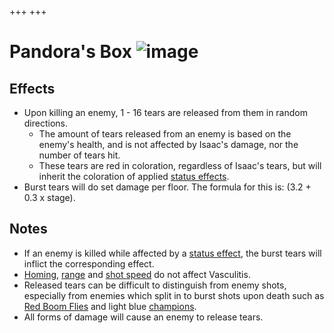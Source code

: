 +++
+++

 # Pandora's Box ![image](/image/Pandora%27s_Box.png) 


Effects
---------


* Upon killing an enemy, 1 - 16 tears are released from them in random directions.
	+ The amount of tears released from an enemy is based on the enemy's health, and is not affected by Isaac's damage, nor the number of tears hit.
	+ These tears are red in coloration, regardless of Isaac's tears, but will inherit the coloration of applied [status effects](/wiki/Status_Effects "Status Effects").
* Burst tears will do set damage per floor. The formula for this is: (3.2 + 0.3 x stage).


Notes
-------


* If an enemy is killed while affected by a [status effect](/wiki/Status_effect "Status effect"), the burst tears will inflict the corresponding effect.
* [Homing](/wiki/Tear_Effects "Tear Effects"), [range](/wiki/Range "Range") and [shot speed](/wiki/Shot_Speed "Shot Speed") do not affect Vasculitis.
* Released tears can be difficult to distinguish from enemy shots, especially from enemies which split in to burst shots upon death such as [Red Boom Flies](/wiki/Boom_Fly "Boom Fly") and light blue [champions](/wiki/Monsters "Monsters").
* All forms of damage will cause an enemy to release tears.



